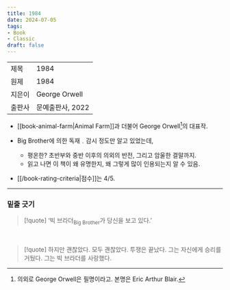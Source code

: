 ```yaml
---
title: 1984
date: 2024-07-05
tags:
- Book
- Classic
draft: false
---
```


| | |
| --- | --- |
| 제목 | 1984 |
| 원제 | 1984 |
| 지은이 | George Orwell |
| 출판사 | 문예출판사, 2022 |

- [[book-animal-farm|Animal Farm]]과 더불어 George Orwell[^1]의  대표작.

- Big Brother에 의한 독재﹒감시 정도만 알고 있었는데,
    - 평온한? 초반부와 중반 이후의 의외의 반전, 그리고 암울한 결말까지.
    - 읽고 나면 이 책이 왜 유명한지, 왜 그렇게 많이 인용되는지 알 수 있음.
- [[/book-rating-criteria|점수]]는 4/5.

[^1]: 의외로 George Orwell은 필명이라고. 본명은 Eric Arthur Blair.


---
### 밑줄 긋기
> [!quote] ‘빅 브라더<sub>Big Brother</sub>가 당신을 보고 있다.’

<BR />

> [!quote] 하지만 괜찮았다. 모두 괜찮았다. 투쟁은 끝났다. 그는 자신에게 승리를 거뒀다. 그는 빅 브라더를 사랑했다.